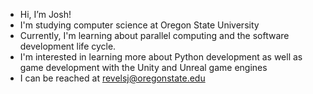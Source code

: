 - Hi, I’m Josh!
- I'm studying computer science at Oregon State University
- Currently, I'm learning about parallel computing and the software development life cycle. 
- I'm interested in learning more about Python development as well as game development with the Unity and Unreal game engines
- I can be reached at revelsj@oregonstate.edu

